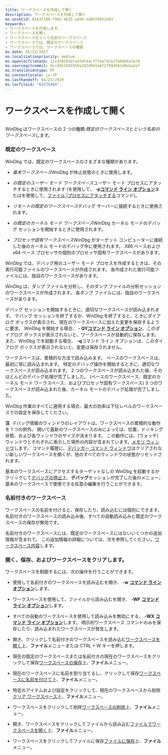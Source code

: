 ```yaml
---
title: ワークスペースを作成して開く
description: ワークスペースを作成して開く
ms.assetid: 0163f380-f982-4635-a450-ed83f0b52e03
keywords:
- ワークスペースを作成します。
- ワークスペースを開く
- ワークスペースをという名前のワークスペース
- ワークスペースでは、既定のワークスペース
- ワークスペースでは、ワークスペースの種類
ms.date: 05/23/2017
ms.localizationpriority: medium
ms.openlocfilehash: 11cd78591bfa934f4ac7f7ee7dcb2760d6641b70
ms.sourcegitcommit: 0cc5051945559a242d941a6f2799d161d8eba2a7
ms.translationtype: MT
ms.contentlocale: ja-JP
ms.lasthandoff: 04/23/2019
ms.locfileid: "63375464"
---
```

# <a name="creating-and-opening-a-workspace"></a>ワークスペースを作成して開く


## <span id="ddk_creating_and_opening_a_workspace_dbg"></span><span id="DDK_CREATING_AND_OPENING_A_WORKSPACE_DBG"></span>


WinDbg はワークスペースの 2 つの種類:*既定のワークスペース*と*という名前のワークスペース*します。

### <a name="span-iddefaultworkspacesspanspan-iddefaultworkspacesspandefault-workspaces"></a><span id="default_workspaces"></span><span id="DEFAULT_WORKSPACES"></span>既定のワークスペース

WinDbg では、既定のワークスペースのさまざまな種類があります。

-   *基本ワークスペース*WinDbg が休止状態のときに使用します。

-   *の既定のユーザー モード ワークスペース*ユーザー モード プロセスにアタッチするときに使用されます (を使用して、 **-p**[**コマンド ライン オプション**](windbg-command-line-options.md)またはを使用して、[ファイル |プロセスにアタッチする](file---attach-to-a-process.md)コマンド)。

-   *リモートの既定のワークスペース*デバッグ サーバーに接続するときに使用されます。

-   *の既定のカーネル モード ワークスペース*WinDbg カーネル モードのデバッグ セッションを開始するときに使用されます。

-   *プロセッサ固有ワークスペース*WinDbg がターゲット コンピューターに接続した後のカーネル モードのデバッグ中に使用されます。 X86 ベースおよび x64 ベース プロセッサの個別のプロセッサ固有ワークスペースがあります。

WinDbg では、デバッグ用のユーザー モード プロセスを作成するときは、その実行可能ファイルのワークスペースが作成されます。 各作成された実行可能ファイルには、独自のワークスペースがあります。

WinDbg は、ダンプ ファイルを分析し、そのダンプ ファイルの分析セッションのワークスペースが作成されます。 各ダンプ ファイルには、独自のワークスペースがあります。

デバッグ セッションを開始するときに、適切なワークスペースが読み込まれます。 デバッグ セッションを終了するか、WinDbg を終了すると、ときにダイアログ ボックスが表示され、現在のワークスペースに加えた変更を保存するように要求。 WinDbg を開始する場合、 **- QY**[**コマンド ライン オプション**](windbg-command-line-options.md)、このダイアログ ボックスが表示されないと、ワークスペースが自動的に保存します。 また、WinDbg でを起動する場合、 **-q**コマンド ライン オプションは、このダイアログ ボックスが表示されないと、変更は保存されません。

ワークスペースは、累積的な方法で読み込みます。 ベースのワークスペースは、最初に常に読み込まれます。 特定のデバッグ操作を開始するときに、適切なワークスペースが読み込まれます。 2 つのワークスペースが読み込まれた後、そのほとんどのデバッグ処理が完了しました。 (ベースのワークスペース、既定のカーネル モード ワークスペース、およびプロセッサ固有ワークスペース) 3 つのワークスペースが読み込まれた後、カーネル モードのデバッグ処理が完了しました。

WinDbg 作業のすべてに適用する場合、最大の効率は下位レベルのワークスペースでの設定を保存してください。

**注**  デバッグ情報のウィンドウのレイアウトは、ワークスペースの累積的な動作を 1 つの例外。 開いて最新のワークスペースのみによっては、位置、ドッキング状態、および各ウィンドウのサイズが決まります。 この動作には、[ウォッチ] ウィンドウとそれぞれに表示した場所の内容が含まれています。[メモリ ウィンドウ](memory-window.md)します。 コマンド履歴に、[デバッガー コマンド ウィンドウ](debugger-command-window.md)はクリアされない新しいワークスペースを開くが、他のすべてのウィンドウの状態がリセットされます。

 

基本のワークスペースにアクセスするターゲットなしの WinDbg を起動するかクリックして[デバッグの停止](debug---stop-debugging.md)上、**デバッグ**セッションが完了した後のメニュー。 基本のワークスペースで使用できる任意の編集を行うことができます。

### <a name="span-idnamedworkspacesspanspan-idnamedworkspacesspannamed-workspaces"></a><span id="named_workspaces"></span><span id="NAMED_WORKSPACES"></span>名前付きのワークスペース

ワークスペースの名前を付けると、保存したり、読み込むには個別にできます。 名前付きのワークスペースの読み込み後、すべての自動読み込みと既定のワークスペースの保存が無効です。

名前付きのワークスペースには、既定のワークスペースにはないいくつかの追加情報が含まれて。 この追加情報の詳細については、次を参照してください。[ワークスペース内容](workspace-contents.md)します。

### <a name="span-idopeningsavingandclearingworkspacesspanspan-idopeningsavingandclearingworkspacesspanopening-saving-and-clearing-workspaces"></a><span id="opening__saving__and_clearing_workspaces"></span><span id="OPENING__SAVING__AND_CLEARING_WORKSPACES"></span>開く、保存、およびワークスペースをクリアします。

ワークスペースを制御するには、次の操作を行うことができます。

-   使用して名前付きのワークスペースを読み込むを開き、 **-w** [**コマンド ライン オプション**](windbg-command-line-options.md)します。

-   ワークスペースを使用して、ファイルから読み込むを開き、 **-WF** [**コマンド ライン オプション**](windbg-command-line-options.md)します。

-   すべての自動のワークスペースを使用して読み込みを無効にする、 **-WX** [**コマンド ライン オプション**](windbg-command-line-options.md)します。 明示的ワークスペース コマンドのみを保存したり、読み込まれたワークスペースが発生します。

-   開き、クリックして名前付きのワークスペースを読み込む[ワークスペースを開く](file---open-workspace.md)上、**ファイル**メニューまたは CTRL + W キーを押します。

-   現在の既定のワークスペースまたは名前付きの現在のワークスペースをクリックして保存[ワークスペースの保存](file---save-workspace.md)上、**ファイル**メニュー。

-   現在のワークスペースに名前を割り当てるし、クリックして保存[ワークスペースに名前を付けて](file---save-workspace-as.md)上、**ファイル**メニュー。

-   特定のアイテムおよび設定をクリックして、現在のワークスペースから削除[クリア ワークスペース](file---clear-workspace.md)上、**ファイル**メニュー。

-   ワークスペースをクリックして削除[ワークスペースの削除](file---delete-workspaces.md)上、**ファイル**メニュー。

-   開き、ワークスペースをクリックしてファイルから読み込む[ファイルでワークスペースを開く](file---open-workspace-in-file.md)上、**ファイル**メニュー。

-   ワークスペースをクリックしてファイルに保存[ファイルに保存](file---save-workspace-to-file.md)上、**ファイル**メニュー。

 

 





